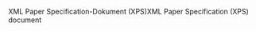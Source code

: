 <span data-ttu-id="f2cd7-101">XML Paper Specification-Dokument (XPS)</span><span class="sxs-lookup"><span data-stu-id="f2cd7-101">XML Paper Specification (XPS) document</span></span>